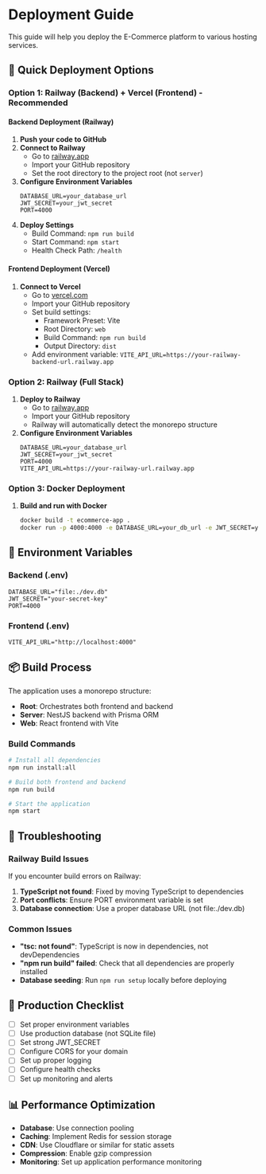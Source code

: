 # Deployment Guide

This guide will help you deploy the E-Commerce platform to various hosting services.

## 🚀 Quick Deployment Options

### Option 1: Railway (Backend) + Vercel (Frontend) - Recommended

#### Backend Deployment (Railway)
1. **Push your code to GitHub**
2. **Connect to Railway**
   - Go to [railway.app](https://railway.app)
   - Import your GitHub repository
   - Set the root directory to the project root (not `server`)
3. **Configure Environment Variables**
   ```
   DATABASE_URL=your_database_url
   JWT_SECRET=your_jwt_secret
   PORT=4000
   ```
4. **Deploy Settings**
   - Build Command: `npm run build`
   - Start Command: `npm start`
   - Health Check Path: `/health`

#### Frontend Deployment (Vercel)
1. **Connect to Vercel**
   - Go to [vercel.com](https://vercel.com)
   - Import your GitHub repository
   - Set build settings:
     - Framework Preset: Vite
     - Root Directory: `web`
     - Build Command: `npm run build`
     - Output Directory: `dist`
   - Add environment variable: `VITE_API_URL=https://your-railway-backend-url.railway.app`

### Option 2: Railway (Full Stack)
1. **Deploy to Railway**
   - Go to [railway.app](https://railway.app)
   - Import your GitHub repository
   - Railway will automatically detect the monorepo structure
2. **Configure Environment Variables**
   ```
   DATABASE_URL=your_database_url
   JWT_SECRET=your_jwt_secret
   PORT=4000
   VITE_API_URL=https://your-railway-url.railway.app
   ```

### Option 3: Docker Deployment
1. **Build and run with Docker**
   ```bash
   docker build -t ecommerce-app .
   docker run -p 4000:4000 -e DATABASE_URL=your_db_url -e JWT_SECRET=your_secret ecommerce-app
   ```

## 🔧 Environment Variables

### Backend (.env)
```env
DATABASE_URL="file:./dev.db"
JWT_SECRET="your-secret-key"
PORT=4000
```

### Frontend (.env)
```env
VITE_API_URL="http://localhost:4000"
```

## 📦 Build Process

The application uses a monorepo structure:
- **Root**: Orchestrates both frontend and backend
- **Server**: NestJS backend with Prisma ORM
- **Web**: React frontend with Vite

### Build Commands
```bash
# Install all dependencies
npm run install:all

# Build both frontend and backend
npm run build

# Start the application
npm start
```

## 🐛 Troubleshooting

### Railway Build Issues
If you encounter build errors on Railway:

1. **TypeScript not found**: Fixed by moving TypeScript to dependencies
2. **Port conflicts**: Ensure PORT environment variable is set
3. **Database connection**: Use a proper database URL (not file:./dev.db)

### Common Issues
- **"tsc: not found"**: TypeScript is now in dependencies, not devDependencies
- **"npm run build" failed**: Check that all dependencies are properly installed
- **Database seeding**: Run `npm run setup` locally before deploying

## 🚀 Production Checklist

- [ ] Set proper environment variables
- [ ] Use production database (not SQLite file)
- [ ] Set strong JWT_SECRET
- [ ] Configure CORS for your domain
- [ ] Set up proper logging
- [ ] Configure health checks
- [ ] Set up monitoring and alerts

## 📊 Performance Optimization

- **Database**: Use connection pooling
- **Caching**: Implement Redis for session storage
- **CDN**: Use Cloudflare or similar for static assets
- **Compression**: Enable gzip compression
- **Monitoring**: Set up application performance monitoring
